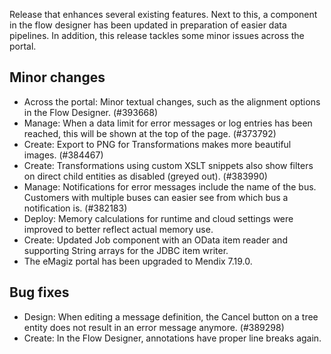 Release that enhances several existing features. Next to this, a component in the flow designer has been updated in preparation of easier data pipelines. In addition, this release tackles some minor issues across the portal.
## Minor changes
- Across the portal: Minor textual changes, such as the alignment options in the Flow Designer. (#393668)
- Manage: When a data limit for error messages or log entries has been reached, this will be shown at the top of the page. (#373792)
- Create: Export to PNG for Transformations makes more beautiful images. (#384467)
- Create: Transformations using custom XSLT snippets also show filters on direct child entities as disabled (greyed out). (#383990)
- Manage: Notifications for error messages include the name of the bus. Customers with multiple buses can easier see from which bus a notification is. (#382183)
- Deploy: Memory calculations for runtime and cloud settings were improved to better reflect actual memory use.
- Create: Updated Job component with an OData item reader and supporting String arrays for the JDBC item writer.
- The eMagiz portal has been upgraded to Mendix 7.19.0.
## Bug fixes
- Design: When editing a message definition, the Cancel button on a tree entity does not result in an error message anymore. (#389298)
- Create: In the Flow Designer, annotations have proper line breaks again.
